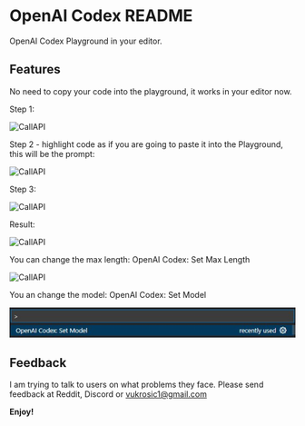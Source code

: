 # OpenAI Codex README

OpenAI Codex Playground in your editor.

## Features

No need to copy your code into the playground, it works in your editor now.

Step 1:

![CallAPI](READMEimages/SetAPIKey.jpg)

Step 2 - highlight code as if you are going to paste it into the Playground, this will be the prompt:

![CallAPI](READMEimages/Highlight.jpg)

Step 3:

![CallAPI](READMEimages/CallAPI.jpg)

Result:

![CallAPI](READMEimages/Completion.jpg)

You can change the max length: OpenAI Codex: Set Max Length

![CallAPI](READMEimages/SetMaxLength.jpg)

You an change the model: OpenAI Codex: Set Model

![CallAPI](READMEimages/SetModel.jpg)



## Feedback
I am trying to talk to users on what problems they face. Please send feedback at Reddit, Discord or vukrosic1@gmail.com

**Enjoy!**
